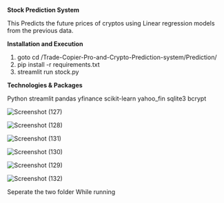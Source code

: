 
**Stock Prediction System**

This Predicts the future prices of cryptos using Linear regression models from the previous data.

**Installation and Execution**
1. goto  cd  /Trade-Copier-Pro-and-Crypto-Prediction-system/Prediction/
2. pip install -r requirements.txt
3. streamlit run stock.py

**Technologies & Packages**

Python
streamlit 
pandas 
yfinance 
scikit-learn 
yahoo_fin
sqlite3 
bcrypt

![Screenshot (127)](https://github.com/Hezekiahpilli/Trade-Copier-System-Pro/assets/40743014/5d3842bc-7657-4a29-9813-18c212796e4c)

![Screenshot (128)](https://github.com/Hezekiahpilli/Trade-Copier-System-Pro/assets/40743014/a1a48f0e-f5e9-4386-807b-69eea76a6201)

![Screenshot (131)](https://github.com/Hezekiahpilli/Trade-Copier-System-Pro/assets/40743014/de690940-ccbc-46f1-a686-3f705a9cddf7)

![Screenshot (130)](https://github.com/Hezekiahpilli/Trade-Copier-System-Pro/assets/40743014/ad3295b0-2105-4910-b515-d8c4f18d325a)

![Screenshot (129)](https://github.com/Hezekiahpilli/Trade-Copier-System-Pro/assets/40743014/474a69e3-e43d-4274-9ad1-d0628804b1bc)

![Screenshot (132)](https://github.com/Hezekiahpilli/Trade-Copier-System-Pro/assets/40743014/822fda92-0507-4fef-bdf1-79e8fdadbee2)

Seperate the two folder While running

